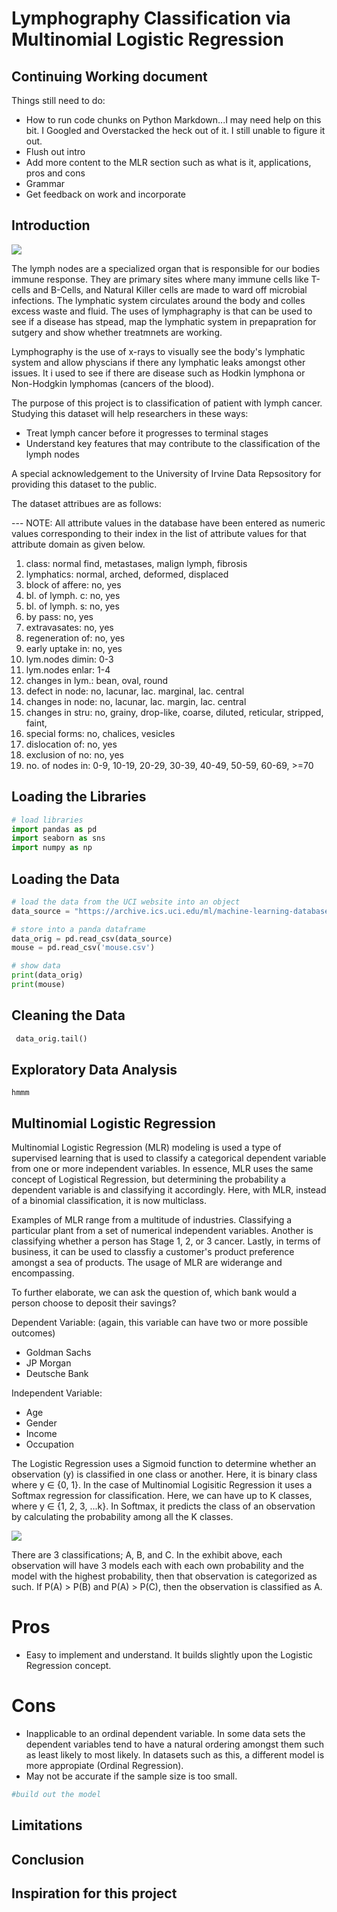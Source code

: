 # Lymphography Classification via Multinomial Logistic Regression

## Continuing Working document

Things still need to do:

* How to run code chunks on Python Markdown...I may need help on this bit. I Googled and Overstacked the heck out of it.
  I still unable to figure it out.
* Flush out intro
* Add more content to the MLR section such as what is it, applications, pros and cons
* Grammar
* Get feedback on work and incorporate

## Introduction

![](https://healthjade.net/wp-content/uploads/2019/12/lymph-node-infection.jpg)

The lymph nodes are a specialized organ that is responsible for our bodies immune response. They are primary sites where
many immune cells like T-cells and B-Cells, and Natural Killer cells are made to ward off microbial infections. The lymphatic system circulates around the body and colles excess waste and fluid. The uses of lymphagraphy is that can be used to see if a disease has stpead, map the lymphatic system in prepapration for sutgery and show whether treatmnets are working. 

Lymphography is the use of x-rays to visually see the body's lymphatic system and allow physcians if there any lymphatic leaks amongst other issues. It i used to see if there are disease such as Hodkin lymphona or Non-Hodgkin lymphomas (cancers of the blood).

The purpose of this project is to classification of patient with lymph cancer. Studying this dataset will help researchers in these ways:

* Treat lymph cancer before it progresses to terminal stages
* Understand key features that may contribute to the classification of the lymph nodes

A special acknowledgement to the University of Irvine Data Repsository for providing this dataset to the public. 

The dataset attribues are as follows:

--- NOTE: All attribute values in the database have been entered as numeric values corresponding to their index in the list of attribute values for that attribute domain as given below.
1. class: normal find, metastases, malign lymph, fibrosis
2. lymphatics: normal, arched, deformed, displaced
3. block of affere: no, yes
4. bl. of lymph. c: no, yes
5. bl. of lymph. s: no, yes
6. by pass: no, yes
7. extravasates: no, yes
8. regeneration of: no, yes
9. early uptake in: no, yes
10. lym.nodes dimin: 0-3
11. lym.nodes enlar: 1-4
12. changes in lym.: bean, oval, round
13. defect in node: no, lacunar, lac. marginal, lac. central
14. changes in node: no, lacunar, lac. margin, lac. central
15. changes in stru: no, grainy, drop-like, coarse, diluted, reticular, stripped, faint,
16. special forms: no, chalices, vesicles
17. dislocation of: no, yes
18. exclusion of no: no, yes
19. no. of nodes in: 0-9, 10-19, 20-29, 30-39, 40-49, 50-59, 60-69, >=70





## Loading the Libraries

```python
# load libraries
import pandas as pd
import seaborn as sns
import numpy as np
```

## Loading the Data

```python
# load the data from the UCI website into an object
data_source = "https://archive.ics.uci.edu/ml/machine-learning-databases/lymphography/lymphography.data"

# store into a panda dataframe
data_orig = pd.read_csv(data_source)
mouse = pd.read_csv('mouse.csv')

# show data
print(data_orig)
print(mouse)

```

## Cleaning the Data

```python
 data_orig.tail()


```

## Exploratory Data Analysis

```
hmmm

```

## Multinomial Logistic Regression

Multinomial Logistic Regression (MLR) modeling is used a type of supervised learning that is used to classify a
categorical dependent variable from one or more independent variables. In essence, MLR uses the same concept of
Logistical Regression, but determining the probability a dependent variable is and classifying it accordingly. Here,
with MLR, instead of a binomial classification, it is now multiclass.

Examples of MLR range from a multitude of industries. Classifying a particular plant from a set of numerical independent
variables. Another is classifying whether a person has Stage 1, 2, or 3 cancer. Lastly, in terms of business, it can be
used to classfiy a customer's product preference amongst a sea of products. The usage of MLR are widerange and
encompassing.

To further elaborate, we can ask the question of, which bank would a person choose to deposit their savings?

Dependent Variable:
(again, this variable can have two or more possible outcomes)

* Goldman Sachs
* JP Morgan
* Deutsche Bank

Independent Variable:

* Age
* Gender
* Income
* Occupation

The Logistic Regression uses a Sigmoid function to determine whether an observation (y) is classified in one class or
another. Here, it is binary class where y ∈ {0, 1}. In the case of Multinomial Logisitic Regression it uses a Softmax
regression for classification. Here, we can have up to K classes, where y ∈ {1, 2, 3, ...k}. In Softmax, it predicts the
class of an observation by calculating the probability among all the K classes.

![](https://d1m75rqqgidzqn.cloudfront.net/wp-data/2021/03/26140357/Screenshot-2021-03-26-140320.png)

There are 3 classifications; A, B, and C. In the exhibit above, each observation will have 3 models each with each own
probability and the model with the highest probability, then that observation is categorized as such.
If P(A) > P(B) and P(A) > P(C), then the observation is classified as A.

# Pros

* Easy to implement and understand. It builds slightly upon the Logistic Regression concept.

# Cons

* Inapplicable to an ordinal dependent variable. In some data sets the dependent variables tend to have a natural
  ordering amongst them such as least likely to most likely. In datasets such as this, a different model is more
  appropiate (Ordinal Regression).
* May not be accurate if the sample size is too small. 


```python
#build out the model
```

## Limitations

## Conclusion

## Inspiration for this project



